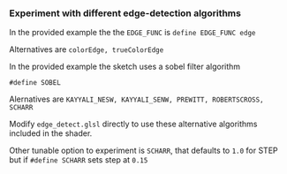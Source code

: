 ### Experiment with different edge-detection algorithms
In the provided example the the `EDGE_FUNC` is
`define EDGE_FUNC edge`

Alternatives are `colorEdge, trueColorEdge`


In the provided example the sketch uses a sobel filter algorithm

`#define SOBEL`

Alernatives are `KAYYALI_NESW, KAYYALI_SENW, PREWITT, ROBERTSCROSS, SCHARR`

Modify `edge_detect.glsl` directly to use these alternative algorithms included in the shader.

Other tunable option to experiment is `SCHARR`, that defaults to `1.0` for STEP but if `#define SCHARR` sets step at `0.15`
 
